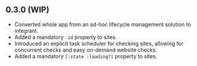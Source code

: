## 0.3.0 (WIP)

* Converted whole app from an ad-hoc lifecycle management solution to integrant.
* Added a mandatory `:id` property to sites.
* Introduced an explicit task scheduler for checking sites, allowing for concurrent
  checks and easy on-demand website checks.
* Added a mandatory `[:state :loading?]` property to sites.

